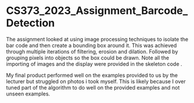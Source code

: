 # CS373_2023_Assignment_Barcode_Detection

The assignment looked at using image processing techniques to isolate the bar code and then create a bounding box around it. This was achieved through multiple iterations of filtering, erosion and dilation. Followed by grouping pixels into objects so the box could be drawn. Note all the importing of images and the display were provided in the skeleton code .

My final product performed well on the examples provided to us by the lecturer but struggled on photos i took myself. This is likely because I over tuned part of the algorithm to do well on the provided examples and not unseen examples.

